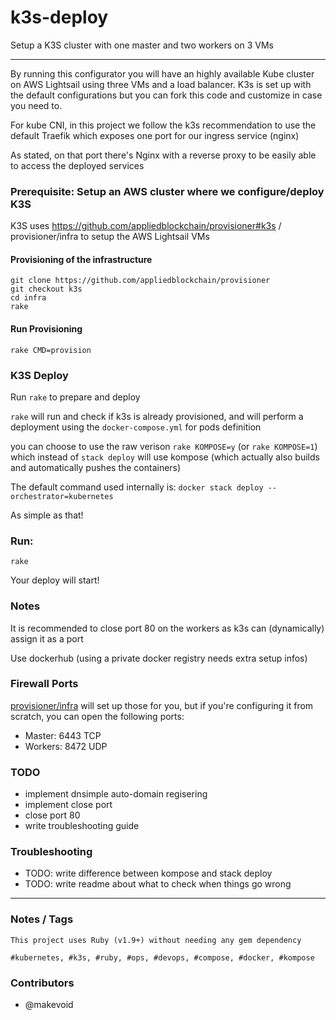 # k3s-deploy

Setup a K3S cluster with one master and two workers on 3 VMs

---


 By running this configurator you will have an highly available Kube cluster on AWS Lightsail using three VMs and a load balancer.  K3s is set up with the default configurations but you can fork this code and customize in case you need to.

For kube CNI, in this project we follow the k3s recommendation to use the default Traefik which exposes one port for our ingress service (nginx)

As stated, on that port there's Nginx with a reverse proxy to be easily able to access the deployed services

### Prerequisite: Setup an AWS cluster where we configure/deploy K3S

K3S uses https://github.com/appliedblockchain/provisioner#k3s / provisioner/infra to setup the AWS Lightsail VMs


#### Provisioning of the infrastructure

    git clone https://github.com/appliedblockchain/provisioner
    git checkout k3s
    cd infra
    rake

#### Run Provisioning

    rake CMD=provision


### K3S Deploy

Run `rake` to prepare and deploy

`rake` will run and check if k3s is already provisioned, and will perform a deployment using the `docker-compose.yml` for pods definition

you can choose to use the raw verison `rake KOMPOSE=y` (or `rake KOMPOSE=1`) which instead of `stack deploy` will use kompose (which actually also builds and automatically pushes the containers)

The default command used internally is: `docker stack deploy --orchestrator=kubernetes`

As simple as that!

### Run:

    rake


Your deploy will start!


### Notes

It is recommended to close port 80 on the workers as k3s can (dynamically) assign it as a port

Use dockerhub (using a private docker registry needs extra setup infos)

### Firewall Ports

[provisioner/infra](https://github.com/appliedblockchain/provisioner/infra) will set up those for you, but if you're configuring it from scratch, you can open the following ports:

- Master: 6443 TCP
- Workers: 8472 UDP

### TODO

- implement dnsimple auto-domain regisering
- implement close port
- close port 80
- write troubleshooting guide

### Troubleshooting

- TODO: write difference between kompose and stack deploy
- TODO: write readme about what to check when things go wrong


---

### Notes / Tags

    This project uses Ruby (v1.9+) without needing any gem dependency

    #kubernetes, #k3s, #ruby, #ops, #devops, #compose, #docker, #kompose

### Contributors

- @makevoid
